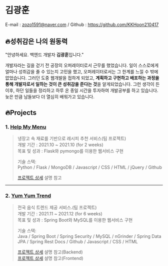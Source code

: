 # 김광훈

E-mail : zozo1591@naver.com  / Github : https://github.com/KKHoon210417

## 🔥성취감은 나의 원동력

"안녕하세요. 백엔드 개발자 **김광훈**입니다."<br>

개발자라는 길을 걷기 전 공장의 오퍼레이터로서 근무를 했었습니다. 일이 스스로에게 얼마나 성취감을 줄 수 있는지 고민을 했고, 오퍼레이터로서는 그 한계를 느낄 수 밖에 없었습니다. 그러던 도중 웹개발을 접하게 되었고, **계획하고 구현하고 배포하는 과정을 통해 개발자로서 일하는 것이 큰 성취감을 준다는 것**을 알게되었습니다. 그런 생각이 든 이후, 하던 일들을 정리하고 하루 온 종일 시간을 투자하여 개발공부를 하고 있습니다. 늦은 만큼 남들보다 더 열심히 배워가고 있습니다.

## 🔥Projects


### 1. [Help My Menu](https://github.com/KKHoon210417/help-my-menu)
> 냉장고 속 재료를 기반으로 레시피 추천 서비스(팀 프로젝트)<br>
> 개발 기간 : 2021.10 ~ 2021.10 (for 2 weeks)<br>
> 목표 및 성과 : Flask와 pymongo를 이용한 웹서비스 구현
> 
> 기술 스택:<br>
> Python / Flask / MongoDB / Javascript / CSS / HTML / jQuery / Github
> 
> [프로젝트 상세](https://github.com/KKHoon210417/help-my-menu) 설명 참고

<hr>

### 2. [Yum Yum Trend](https://github.com/KKHoon210417/backend)
> 전국 음식 트렌드 제공 서비스.(팀 프로젝트)<br>
> 개발 기간 : 2021.11 ~ 2021.12 (for 6 weeks)<br>
> 목표 및 성과 : Spring Boot와 MySQL를 이용한 웹서비스 구현
> 
> 기술 스택:<br>
> Java / Spring Boot / Spring Security / MySQL / nGrinder / Spring Data JPA / Spring Rest Docs / Github / Javascript / CSS / HTML
> 
> [프로젝트 상세](https://github.com/KKHoon210417/backend) 설명 참고(Backend)<br>
> [프로젝트 상세](https://github.com/KKHoon210417/frontend) 설명 참고(Frontend)
